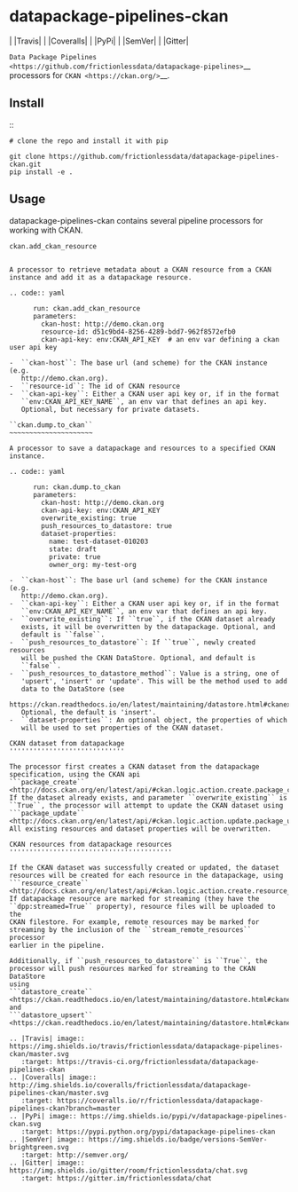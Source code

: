 datapackage-pipelines-ckan
==========================

| |Travis|
| |Coveralls|
| |PyPi|
| |SemVer|
| |Gitter|

`Data Package
Pipelines <https://github.com/frictionlessdata/datapackage-pipelines>`__
processors for `CKAN <https://ckan.org/>`__.

Install
-------

::

    # clone the repo and install it with pip

    git clone https://github.com/frictionlessdata/datapackage-pipelines-ckan.git
    pip install -e .

Usage
-----

datapackage-pipelines-ckan contains several pipeline processors for
working with CKAN.

``ckan.add_ckan_resource``
~~~~~~~~~~~~~~~~~~~~~~~~~~

A processor to retrieve metadata about a CKAN resource from a CKAN
instance and add it as a datapackage resource.

.. code:: yaml

      run: ckan.add_ckan_resource
      parameters:
        ckan-host: http://demo.ckan.org
        resource-id: d51c9bd4-8256-4289-bdd7-962f8572efb0
        ckan-api-key: env:CKAN_API_KEY  # an env var defining a ckan user api key

-  ``ckan-host``: The base url (and scheme) for the CKAN instance (e.g.
   http://demo.ckan.org).
-  ``resource-id``: The id of CKAN resource
-  ``ckan-api-key``: Either a CKAN user api key or, if in the format
   ``env:CKAN_API_KEY_NAME``, an env var that defines an api key.
   Optional, but necessary for private datasets.

``ckan.dump.to_ckan``
~~~~~~~~~~~~~~~~~~~~~

A processor to save a datapackage and resources to a specified CKAN
instance.

.. code:: yaml

      run: ckan.dump.to_ckan
      parameters:
        ckan-host: http://demo.ckan.org
        ckan-api-key: env:CKAN_API_KEY
        overwrite_existing: true
        push_resources_to_datastore: true
        dataset-properties:
          name: test-dataset-010203
          state: draft
          private: true
          owner_org: my-test-org

-  ``ckan-host``: The base url (and scheme) for the CKAN instance (e.g.
   http://demo.ckan.org).
-  ``ckan-api-key``: Either a CKAN user api key or, if in the format
   ``env:CKAN_API_KEY_NAME``, an env var that defines an api key.
-  ``overwrite_existing``: If ``true``, if the CKAN dataset already
   exists, it will be overwritten by the datapackage. Optional, and
   default is ``false``.
-  ``push_resources_to_datastore``: If ``true``, newly created resources
   will be pushed the CKAN DataStore. Optional, and default is
   ``false``.
-  ``push_resources_to_datastore_method``: Value is a string, one of
   'upsert', 'insert' or 'update'. This will be the method used to add
   data to the DataStore (see
   https://ckan.readthedocs.io/en/latest/maintaining/datastore.html#ckanext.datastore.logic.action.datastore_upsert).
   Optional, the default is 'insert'.
-  ``dataset-properties``: An optional object, the properties of which
   will be used to set properties of the CKAN dataset.

CKAN dataset from datapackage
'''''''''''''''''''''''''''''

The processor first creates a CKAN dataset from the datapackage
specification, using the CKAN api
```package_create`` <http://docs.ckan.org/en/latest/api/#ckan.logic.action.create.package_create>`__.
If the dataset already exists, and parameter ``overwrite_existing`` is
``True``, the processor will attempt to update the CKAN dataset using
```package_update`` <http://docs.ckan.org/en/latest/api/#ckan.logic.action.update.package_update>`__.
All existing resources and dataset properties will be overwritten.

CKAN resources from datapackage resources
'''''''''''''''''''''''''''''''''''''''''

If the CKAN dataset was successfully created or updated, the dataset
resources will be created for each resource in the datapackage, using
```resource_create`` <http://docs.ckan.org/en/latest/api/#ckan.logic.action.create.resource_create>`__.
If datapackage resource are marked for streaming (they have the
``dpp:streamed=True`` property), resource files will be uploaded to the
CKAN filestore. For example, remote resources may be marked for
streaming by the inclusion of the ``stream_remote_resources`` processor
earlier in the pipeline.

Additionally, if ``push_resources_to_datastore`` is ``True``, the
processor will push resources marked for streaming to the CKAN DataStore
using
```datastore_create`` <https://ckan.readthedocs.io/en/latest/maintaining/datastore.html#ckanext.datastore.logic.action.datastore_create>`__
and
```datastore_upsert`` <https://ckan.readthedocs.io/en/latest/maintaining/datastore.html#ckanext.datastore.logic.action.datastore_upsert>`__.

.. |Travis| image:: https://img.shields.io/travis/frictionlessdata/datapackage-pipelines-ckan/master.svg
   :target: https://travis-ci.org/frictionlessdata/datapackage-pipelines-ckan
.. |Coveralls| image:: http://img.shields.io/coveralls/frictionlessdata/datapackage-pipelines-ckan/master.svg
   :target: https://coveralls.io/r/frictionlessdata/datapackage-pipelines-ckan?branch=master
.. |PyPi| image:: https://img.shields.io/pypi/v/datapackage-pipelines-ckan.svg
   :target: https://pypi.python.org/pypi/datapackage-pipelines-ckan
.. |SemVer| image:: https://img.shields.io/badge/versions-SemVer-brightgreen.svg
   :target: http://semver.org/
.. |Gitter| image:: https://img.shields.io/gitter/room/frictionlessdata/chat.svg
   :target: https://gitter.im/frictionlessdata/chat
